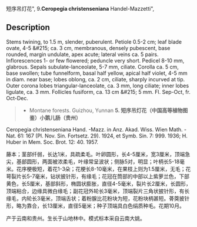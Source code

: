 短序吊灯花",
9.**Ceropegia christenseniana** Handel-Mazzetti",

## Description
Stems twining, to 1.5 m, slender, puberulent. Petiole 0.5-2 cm; leaf blade ovate, 4-5 &amp;#215; ca. 3 cm, membranous, densely pubescent, base rounded, margin undulate, apex acute; lateral veins ca. 5 pairs. Inflorescences 1- or few flowered; peduncle very short. Pedicel 8-10 mm, glabrous. Sepals subulate-lanceolate, 5-7 mm, ciliate. Corolla ca. 5 cm, base swollen; tube funnelform, basal half yellow, apical half violet, 4-5 mm in diam. near base; lobes oblong, ca. 2 cm, ciliate, sharply incurved at tip. Outer corona lobes triangular-lanceolate, ca. 3 mm, long ciliate; inner lobes ligulate, ca. 3 mm. Follicles fusiform, ca. 13 cm &amp;#215; 5 mm. Fl. Sep-Oct, fr. Oct-Dec.

> * Montane forests. Guizhou, Yunnan
**5. 短序吊灯花（中国高等植物图鉴）小鹅儿肠（贵州）**

Ceropegia christenseniana Hand. -Mazz. in Anz. Akad. Wiss. Wien Math. -Nat. 61: 167 (Pl. Nov. Sin. Fortsetz. 29). 1924, et Symb. Sin. 7: 999. 1936; H. Huber in Mem. Soc. Brot. 12: 40. 1957.

藤本；茎部纤弱，长达1米，具疏柔毛。叶卵圆形，长4-5厘米，宽3厘米，顶端急尖，基部圆形，两面被浓柔毛，叶缘常呈波状；侧脉5对，明显；叶柄长5-18毫米。花序梗极短，着花1-3朵；花梗长8-10毫米，在果枝上则为1.5厘米，无毛；花萼裂片长5-7毫米，钻状披针形，有缘毛；花冠在筒部的中部以上紫萝兰色，下部黄色，长5厘米，基部斜形，椭圆状膨胀，直径4-5毫米，裂片长2厘米，长圆形，顶端粘合，边缘具微白缘毛；副花冠外轮长3毫米，顶端裂片三角状披针形，有长缘毛，内轮长3毫米，顶端舌状；着粉腺比花粉块为短，花粉块柄甚短。蓇葖披针形，略为靠合，长13厘米，直径5毫米；种子顶端具白色绢质种毛。花期10月。

产于云南和贵州。生长于山地林中。模式标本采自云南大姚。
